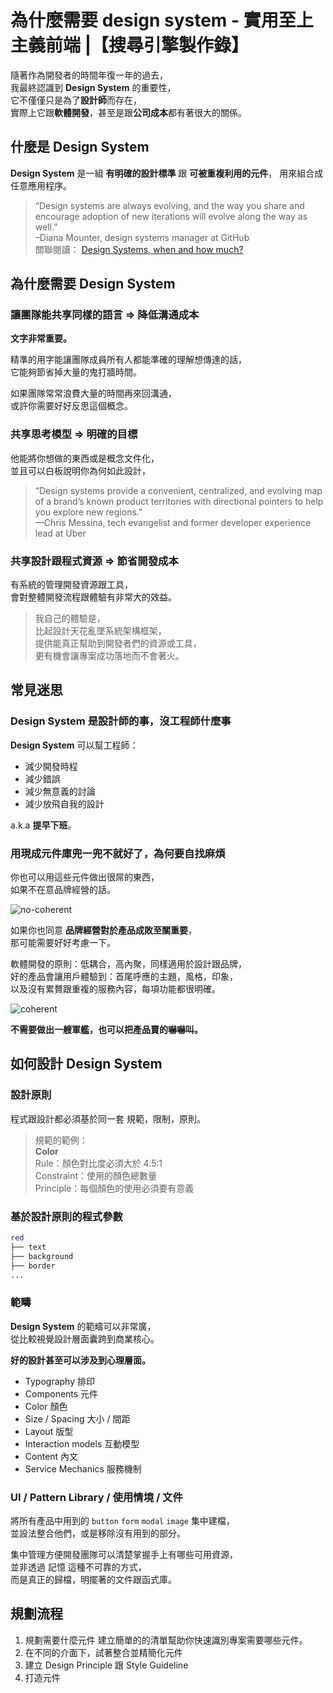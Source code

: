 # 為什麼需要 design system - 實用至上主義前端 |【搜尋引擎製作錄】

隨著作為開發者的時間年復一年的過去，  
我最終認識到 **Design System** 的重要性，  
它不僅僅只是為了**設計師**而存在，  
實際上它跟**軟體開發**，甚至是跟**公司成本**都有著很大的關係。

## 什麼是 Design System

**Design System** 是一組 **有明確的設計標準** 跟 **可被重複利用的元件**，
用來組合成任意應用程序。

> “Design systems are always evolving, 
> and the way you share and encourage adoption of new iterations will evolve along the way as well.”  
> –Diana Mounter, design systems manager at GitHub  
> 關聯閱讀： [Design Systems, when and how much?][2]

## 為什麼需要 Design System

### 讓團隊能共享同樣的語言 => 降低溝通成本

**文字非常重要。**  

精準的用字能讓團隊成員所有人都能準確的理解想傳達的話，  
它能夠節省掉大量的鬼打牆時間。  

如果團隊常常浪費大量的時間再來回溝通，  
或許你需要好好反思這個概念。

### 共享思考模型 => 明確的目標

他能將你想做的東西或是概念文件化，  
並且可以白板說明你為何如此設計，  

> “Design systems provide a convenient, centralized, and evolving map of a brand’s known product territories 
> with directional pointers to help you explore new regions.”  
> —Chris Messina, tech evangelist and former developer experience lead at Uber

### 共享設計跟程式資源 => 節省開發成本

有系統的管理開發資源跟工具，  
會對整體開發流程跟體驗有非常大的效益。  

> 我自己的體驗是，  
> 比起設計天花亂墜系統架構框架，  
> 提供能真正幫助到開發者們的資源或工具，  
> 更有機會讓專案成功落地而不會著火。  

## 常見迷思

### Design System 是設計師的事，沒工程師什麼事

**Design System** 可以幫工程師：

- 減少開發時程
- 減少錯誤
- 減少無意義的討論
- 減少放飛自我的設計

a.k.a **提早下班**。

### 用現成元件庫兜一兜不就好了，為何要自找麻煩

你也可以用這些元件做出很屌的東西，  
如果不在意品牌經營的話。

![no-coherent](https://intercom.com/blog/wp-content/uploads/2017/04/Lego-aircraft-carrier.jpg)

如果你也同意 **品牌經營對於產品成敗至關重要**，  
那可能需要好好考慮一下。

軟體開發的原則：低耦合，高內聚，同樣適用於設計跟品牌，  
好的產品會讓用戶體驗到：首尾呼應的主題，風格，印象，  
以及沒有累贅跟重複的服務內容，每項功能都很明確。    

![coherent](https://intercom.com/blog/wp-content/uploads/2017/04/Lego-Empire-system.jpg)

**不需要做出一艘軍艦，也可以把產品賣的嚇嚇叫。**

## 如何設計 Design System

### 設計原則

程式跟設計都必須基於同一套 規範，限制，原則。

> 規範的範例：  
> **Color**  
> Rule：顏色對比度必須大於 4.5:1  
> Constraint：使用的顏色總數量  
> Principle：每個顏色的使用必須要有意義

### 基於設計原則的程式參數

```bash
red
├── text
├── background
├── border
...
```

### 範疇

**Design System** 的範疇可以非常廣，  
從比較視覺設計層面囊跨到商業核心。  

**好的設計甚至可以涉及到心理層面。**

- Typography 排印
- Components 元件
- Color 顏色
- Size / Spacing 大小 / 間距
- Layout 版型
- Interaction models 互動模型
- Content 內文
- Service Mechanics 服務機制

### UI / Pattern Library / 使用情境 / 文件

將所有產品中用到的 `button` `form` `modal` `image` 集中建檔，  
並設法整合他們，或是移除沒有用到的部分。

集中管理方便開發團隊可以清楚掌握手上有哪些可用資源，  
並非透過 記憶 這種不可靠的方式，  
而是真正的歸檔，明擺著的文件跟函式庫。

## 規劃流程

1. 規劃需要什麼元件
   建立簡單的的清單幫助你快速識別專案需要哪些元件。
2. 在不同的介面下，試著整合並精簡化元件
3. 建立 Design Principle 跟 Style Guideline
4. 打造元件


[2]: https://www.youtube.com/watch?v=Hx02SaL_IH0&ab_channel=Netlify